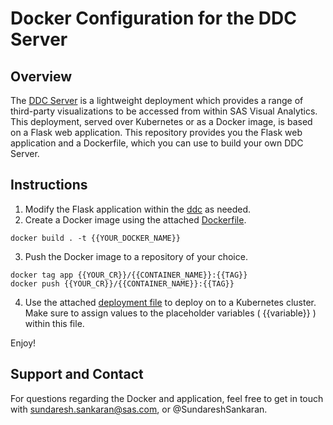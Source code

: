 # Docker Configuration for the DDC Server

## Overview
The [DDC Server](https://github.com/sassoftware/sas-visualanalytics-thirdpartyvisualizations/tree/master/ddc-server) is a lightweight deployment which provides a range of third-party visualizations to be accessed from within SAS Visual Analytics.  This deployment, served over Kubernetes or as a Docker image, is based on a Flask web application.  This repository provides you the Flask web application and a Dockerfile, which you can use to build your own DDC Server.


## Instructions

1. Modify the Flask application within the [ddc](./ddc) as needed.
2. Create a Docker image using the attached [Dockerfile](./Dockerfile).
```
docker build . -t {{YOUR_DOCKER_NAME}}
```
3. Push the Docker image to a repository of your choice.
```
docker tag app {{YOUR_CR}}/{{CONTAINER_NAME}}:{{TAG}}
docker push {{YOUR_CR}}/{{CONTAINER_NAME}}:{{TAG}}
```
4. Use the attached [deployment file](./deploy-ddc-server.yaml) to deploy on to a Kubernetes cluster.  Make sure to assign values to the placeholder variables ( {{variable}} ) within this file.

Enjoy!


## Support and Contact

For questions regarding the Docker and application, feel free to get in touch with sundaresh.sankaran@sas.com, or @SundareshSankaran.

